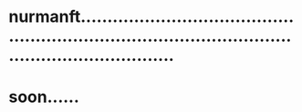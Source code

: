# nurmanft............................................................................................................................
# soon......
